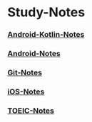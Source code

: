 # Study-Notes

### [Android-Kotlin-Notes](https://github.com/cwt100/Study-Notes/tree/main/Notes/Android-Kotlin-Notes/Menu.md)
### [Android-Notes](https://github.com/cwt100/Study-Notes/tree/main/Notes/Android-Notes)
### [Git-Notes](https://github.com/cwt100/Study-Notes/tree/main/Notes/Git-Notes/Menu.md)
### [iOS-Notes](https://github.com/cwt100/Study-Notes/tree/main/Notes/iOS-Notes/Menu.md)
### [TOEIC-Notes](https://github.com/cwt100/Study-Notes/tree/main/Notes/TOEIC-Notes/Menu.md)
